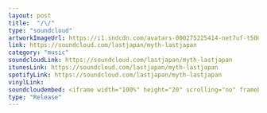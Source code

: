 ```yaml
---
layout: post
title:  "/\/"
type: "soundcloud"
artworkImageUrl: https://i1.sndcdn.com/avatars-000275225414-net7uf-t500x500.jpg
link: https://soundcloud.com/lastjapan/myth-lastjapan
category: "music"
soundcloudLink: https://soundcloud.com/lastjapan/myth-lastjapan
itunesLink: https://soundcloud.com/lastjapan/myth-lastjapan
spotifyLink: https://soundcloud.com/lastjapan/myth-lastjapan
vinylLink: 
soundcloudembed: <iframe width="100%" height="20" scrolling="no" frameborder="no" src="https://w.soundcloud.com/player/?url=https%3A//api.soundcloud.com/tracks/222483352&amp;color=ff5500&amp;inverse=false&amp;auto_play=false&amp;show_user=true"></iframe>
type: "Release"
---
```


